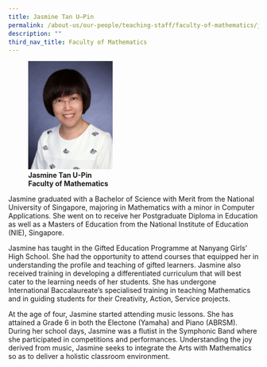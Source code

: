 ```yaml
---
title: Jasmine Tan U–Pin
permalink: /about-us/our-people/teaching-staff/faculty-of-mathematics/jasmine-tan-u-pin/
description: ""
third_nav_title: Faculty of Mathematics
---
```

<figure>
<img style="width:40%" src="/images/jasmine-tan-u-pin.jpg">
<figcaption> <strong>Jasmine Tan U-Pin<br>
Faculty of Mathematics</strong>
</figcaption>
</figure>

Jasmine graduated with a Bachelor of Science with Merit from the National University of Singapore, majoring in Mathematics with a minor in Computer Applications. She went on to receive her Postgraduate Diploma in Education as well as a Masters of Education from the National Institute of Education (NIE), Singapore.

  

Jasmine has taught in the Gifted Education Programme at Nanyang Girls’ High School. She had the opportunity to attend courses that equipped her in understanding the profile and teaching of gifted learners. Jasmine also received training in developing a differentiated curriculum that will best cater to the learning needs of her students. She has undergone International Baccalaureate’s specialised training in teaching Mathematics and in guiding students for their Creativity, Action, Service projects.

  

At the age of four, Jasmine started attending music lessons. She has attained a Grade 6 in both the Electone (Yamaha) and Piano (ABRSM). During her school days, Jasmine was a flutist in the Symphonic Band where she participated in competitions and performances. Understanding the joy derived from music, Jasmine seeks to integrate the Arts with Mathematics so as to deliver a holistic classroom environment.